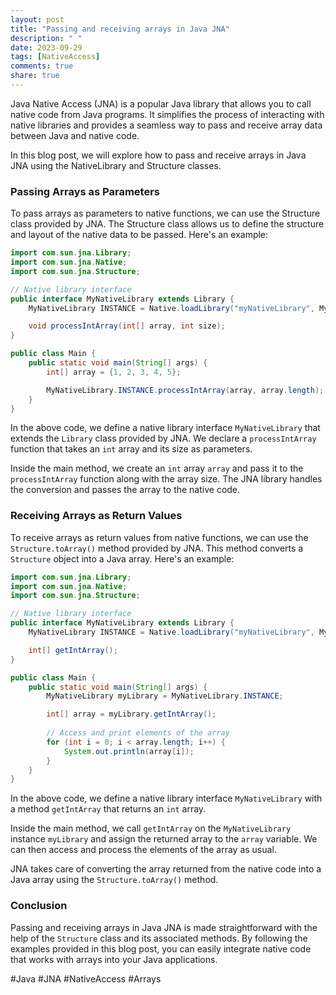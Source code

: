 ```yaml
---
layout: post
title: "Passing and receiving arrays in Java JNA"
description: " "
date: 2023-09-29
tags: [NativeAccess]
comments: true
share: true
---
```


Java Native Access (JNA) is a popular Java library that allows you to call native code from Java programs. It simplifies the process of interacting with native libraries and provides a seamless way to pass and receive array data between Java and native code.

In this blog post, we will explore how to pass and receive arrays in Java JNA using the NativeLibrary and Structure classes.

### Passing Arrays as Parameters

To pass arrays as parameters to native functions, we can use the Structure class provided by JNA. The Structure class allows us to define the structure and layout of the native data to be passed. Here's an example:

```java
import com.sun.jna.Library;
import com.sun.jna.Native;
import com.sun.jna.Structure;

// Native library interface
public interface MyNativeLibrary extends Library {
    MyNativeLibrary INSTANCE = Native.loadLibrary("myNativeLibrary", MyNativeLibrary.class);

    void processIntArray(int[] array, int size);
}

public class Main {
    public static void main(String[] args) {
        int[] array = {1, 2, 3, 4, 5};

        MyNativeLibrary.INSTANCE.processIntArray(array, array.length);
    }
}
```

In the above code, we define a native library interface `MyNativeLibrary` that extends the `Library` class provided by JNA. We declare a `processIntArray` function that takes an `int` array and its size as parameters.

Inside the main method, we create an `int` array `array` and pass it to the `processIntArray` function along with the array size. The JNA library handles the conversion and passes the array to the native code.

### Receiving Arrays as Return Values

To receive arrays as return values from native functions, we can use the `Structure.toArray()` method provided by JNA. This method converts a `Structure` object into a Java array. Here's an example:

```java
import com.sun.jna.Library;
import com.sun.jna.Native;
import com.sun.jna.Structure;

// Native library interface
public interface MyNativeLibrary extends Library {
    MyNativeLibrary INSTANCE = Native.loadLibrary("myNativeLibrary", MyNativeLibrary.class);

    int[] getIntArray();
}

public class Main {
    public static void main(String[] args) {
        MyNativeLibrary myLibrary = MyNativeLibrary.INSTANCE;

        int[] array = myLibrary.getIntArray();
        
        // Access and print elements of the array
        for (int i = 0; i < array.length; i++) {
            System.out.println(array[i]);
        }
    }
}
```

In the above code, we define a native library interface `MyNativeLibrary` with a method `getIntArray` that returns an `int` array.

Inside the main method, we call `getIntArray` on the `MyNativeLibrary` instance `myLibrary` and assign the returned array to the `array` variable. We can then access and process the elements of the array as usual.

JNA takes care of converting the array returned from the native code into a Java array using the `Structure.toArray()` method.

### Conclusion

Passing and receiving arrays in Java JNA is made straightforward with the help of the `Structure` class and its associated methods. By following the examples provided in this blog post, you can easily integrate native code that works with arrays into your Java applications.

#Java #JNA #NativeAccess #Arrays
